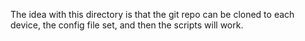 The idea with this directory is that the git repo can be cloned to each device, the config file set, and then the scripts will work.